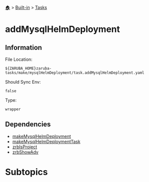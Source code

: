 <!--startTocHeader-->
[🏠](../../README.md) > [Built-in](../README.md) > [Tasks](README.md)
# addMysqlHelmDeployment
<!--endTocHeader-->


## Information

File Location:

    ${ZARUBA_HOME}zaruba-tasks/make/mysqlHelmDeployment/task.addMysqlHelmDeployment.yaml

Should Sync Env:

    false

Type:

    wrapper


## Dependencies

- [makeMysqlHelmDeployment](make-mysql-helm-deployment.md)
- [makeMysqlHelmDeploymentTask](make-mysql-helm-deployment-task.md)
- [zrbIsProject](zrb-is-project.md)
- [zrbShowAdv](zrb-show-adv.md)



# Subtopics
<!--startTocSubtopic-->
<!--endTocSubtopic-->
